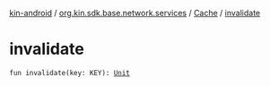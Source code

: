 [kin-android](../../index.md) / [org.kin.sdk.base.network.services](../index.md) / [Cache](index.md) / [invalidate](./invalidate.md)

# invalidate

`fun invalidate(key: KEY): `[`Unit`](https://kotlinlang.org/api/latest/jvm/stdlib/kotlin/-unit/index.html)
